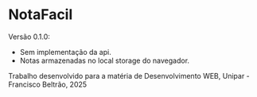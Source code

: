 # NotaFacil

Versão 0.1.0:
- Sem implementação da api.
- Notas armazenadas no local storage do navegador.

Trabalho desenvolvido para a matéria de Desenvolvimento WEB, Unipar - Francisco Beltrão, 2025
